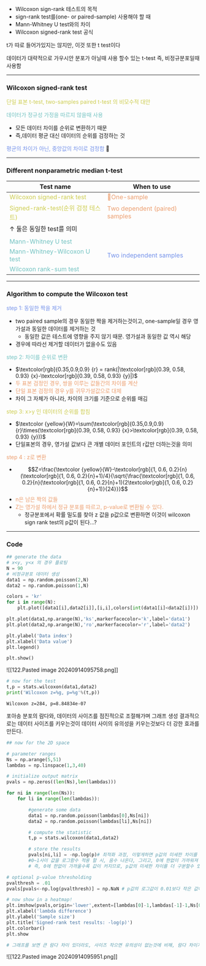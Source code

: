 - Wilcoxon sign-rank 테스트의 목적
- sign-rank test를(one- or paired-sample) 사용해야 할 때
- Mann-Whitney U test와의 차이
- Wilcoxon signed-rank test 공식

t가 따로 들어가있지는 않지만, 이것 또한 t test이다

데이터가 대략적으로 가우시안 분포가 아닐때 사용 할수 있는 t-test
즉, 비정규분포일때 사용함


---
### Wilcoxon signed-rank test

<span style="color:rgb(205, 205, 81)">단일 표본 t-test, two-samples paired t-test 의 비모수적 대안</span>

<span style="color:rgb(116, 195, 194)">데이터가 정규성 가정을 따르지 않을때 사용</span>
- 모든 데이터 차이를 순위로 변환하기 때문
- 즉,데이터 평균 대신 데이터의 순위를 검정하는 것

<span style="color:rgb(118, 147, 234)">평균의 차이가 아닌, 중앙값의 차이로 검정함</span> 

---
### Different nonparametric median t-test

| Test name                                                                  | When to use                                                                  |
| -------------------------------------------------------------------------- | ---------------------------------------------------------------------------- |
| <span style="color:rgb(205, 205, 81)">Wilcoxon signed-rank test</span>     | <span style="color:rgb(236, 158, 111)">One-sample</span>                    |
| <span style="color:rgb(205, 205, 81)">Signed-rank-test(순위 검정 테스트)</span>   | <span style="color:rgb(236, 158, 111)">Two dependent (paired) samples</span> |
| ↑ 둘은 동일한 test를 의미                                                          |                                                                              |
|                                                                            |                                                                              |
| <span style="color:rgb(116, 195, 194)">Mann-Whitney U test</span>          |                                                                              |
| <span style="color:rgb(116, 195, 194)">Mann-Whitney-Wilcoxon U test</span> | <span style="color:rgb(118, 147, 234)">Two independent samples</span>        |
| <span style="color:rgb(116, 195, 194)">Wilcoxon rank-sum test</span>       |                                                                              |

---
### Algorithm to compute the Wilcoxon test

<span style="color:rgb(118, 147, 234)">step 1: 동일한 짝을 제거</span>
- two paired sample의 경우 동일한 짝을 제거하는것이고, one-sample일 경우 영가설과 동일한 데이터를 제거하는 것
	- 동일한 값은 테스트에 영향을 주지 않기 때문. 영가설과 동일한 값 역시 해당
- 경우에 따라선 제거할 데이터가 없을수도 있음

<span style="color:rgb(116, 195, 194)">step 2: 차이를 순위로 변환</span>
- $\textcolor[rgb]{0.35,0.9,0.9} {r} = rank(|\textcolor[rgb]{0.39, 0.58, 0.93} {x}-\textcolor[rgb]{0.39, 0.58, 0.93} {y}|)$
- <span style="color:rgb(236, 158, 111)">두 표본 검정인 경우, 쌍을 이루는 값들간의 차이를 계산</span>
- <span style="color:rgb(236, 158, 111)">단일 표본 검정의 경우 y를 귀무가설값으로 대체</span>
- 차이 그 자체가 아니라, 차이의 크기를 기준으로 순위를 매김

<span style="color:rgb(205, 205, 81)">step 3: x>y 인 데이터의 순위를 합침</span>
- $\textcolor {yellow}{W}=\sum(\textcolor[rgb]{0.35,0.9,0.9} {r}\times(\textcolor[rgb]{0.39, 0.58, 0.93} {x}>\textcolor[rgb]{0.39, 0.58, 0.93} {y}))$
- 단일표본의 경우, 영가설 값보다 큰 개별 데이터 포인트의 r값만 더하는것을 의미

<span style="color:rgb(236, 158, 111)">step 4 : z로 변환</span>
- $$Z=\frac{\textcolor {yellow}{W}-\textcolor[rgb]{1, 0.6, 0.2}{n}(\textcolor[rgb]{1, 0.6, 0.2}{n}+1)/4}{\sqrt{\frac{\textcolor[rgb]{1, 0.6, 0.2}{n}(\textcolor[rgb]{1, 0.6, 0.2}{n}+1)(2\textcolor[rgb]{1, 0.6, 0.2}{n}+1)}{24}}}$$
- <span style="color:rgb(236, 158, 111)">n은 남은 짝의 값들</span>
- <span style="color:rgb(236, 158, 111)">Z는 영가설 하에서 정규 분포를 따르고, p-value로 변환될 수 있다.</span> 
	- 정규분포에서 확률 밀도를 찾아 z 값을 p값으로 변환하면 이것이 wilcoxon sign rank test의 p값이 된다...?

---
### Code
```python
## generate the data
# x<y, y<x 의 경우 플로팅
N = 90
# 비정규분포 데이터 생성 
data1 = np.random.poisson(2,N)
data2 = np.random.poisson(1,N)

colors = 'kr'
for i in range(N):
    plt.plot([data1[i],data2[i]],[i,i],colors[int(data1[i]<data2[i])])

plt.plot(data1,np.arange(N),'ks',markerfacecolor='k',label='data1')
plt.plot(data2,np.arange(N),'ro',markerfacecolor='r',label='data2')

plt.ylabel('Data index')
plt.xlabel('Data value')
plt.legend()

plt.show()
```
![[122.Pasted image 20240914095758.png]]
```python
# now for the test
t,p = stats.wilcoxon(data1,data2)
print('Wilcoxon z=%g, p=%g'%(t,p))
```
```
Wilcoxon z=284, p=8.84834e-07
```

포아송 분포의 람다와, 데이터의 사이즈를 점진적으로 조절해가며 그래프 생성
결과적으로는 데이터 사이즈를 키우는것이 데이터 사이의 유의성을 키우는것보다 더 강한 효과를 만든다.
```python
## now for the 2D space

# parameter ranges
Ns = np.arange(5,51)
lambdas = np.linspace(1,3,40)

# initialize output matrix
pvals = np.zeros((len(Ns),len(lambdas)))

for ni in range(len(Ns)):
    for li in range(len(lambdas)):

        #generate some data
        data1 = np.random.poisson(lambdas[0],Ns[ni])
        data2 = np.random.poisson(lambdas[li],Ns[ni])

        # compute the statistic
        t,p = stats.wilcoxon(data1,data2)

        # store the results
        pvals[ni,li] = -np.log(p)# 최적화 과정, 이렇게하면 p값의 미세한 차이를 더 잘 구분할 수 있다.
        #0~1사이 값을 로그함수 적용 할 시, 음수 나온다, 그리고, 0에 한없이 가까워져 많은 소숫점을 가지면 가질수록, 더 큰 값이 나온다.
        # 즉, 0에 한없이 가까울수록 값이 커지므로, p값의 미세한 차이를 더 구분할수 있게 되는것

# optional p-value thresholding
pvalthresh = .01
pvals[pvals<-np.log(pvalthresh)] = np.NaN # p값의 로그값이 0.01보다 작은 값이면 Nan처리 -> 더 잘 시각화하기 위해

# now show in a heatmap!
plt.imshow(pvals,origin='lower',extent=[lambdas[0]-1,lambdas[-1]-1,Ns[0],Ns[-1]],aspect='auto')
plt.xlabel('lambda difference')
plt.ylabel('Sample size')
plt.title('Signed-rank test results: -log(p)')
plt.colorbar()
plt.show

# 그래프를 보면 큰 람다 차이 있더라도, 사이즈 작으면 유의성이 없는것에 비해, 람다 차이가 작더라도  사이즈가 크면 유의성을 갖는것을 볼 수 있음
```
![[122.Pasted image 20240914095951.png]]
